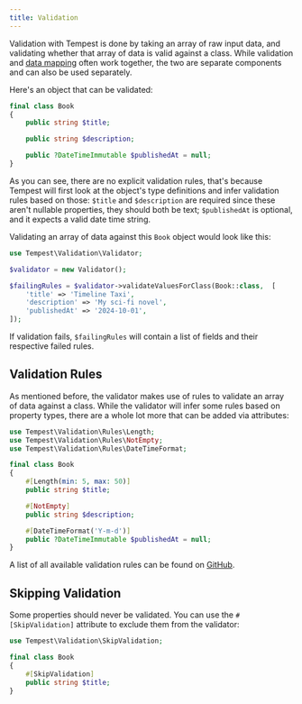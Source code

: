 ```yaml
---
title: Validation
---
```


Validation with Tempest is done by taking an array of raw input data, and validating whether that array of data is valid against a class. While validation and [data mapping](./01-mapper) often work together, the two are separate components and can also be used separately.

Here's an object that can be validated:

```php
final class Book
{
    public string $title;

    public string $description;

    public ?DateTimeImmutable $publishedAt = null;
}
```

As you can see, there are no explicit validation rules, that's because Tempest will first look at the object's type definitions and infer validation rules based on those: `$title` and `$description` are required since these aren't nullable properties, they should both be text; `$publishedAt` is optional, and it expects a valid date time string.

Validating an array of data against this `Book` object would look like this:

```php
use Tempest\Validation\Validator;

$validator = new Validator();

$failingRules = $validator->validateValuesForClass(Book::class,  [
    'title' => 'Timeline Taxi',
    'description' => 'My sci-fi novel',
    'publishedAt' => '2024-10-01',
]);
```

If validation fails, `$failingRules` will contain a list of fields and their respective failed rules.

## Validation Rules

As mentioned before, the validator makes use of rules to validate an array of data against a class. While the validator will infer some rules based on property types, there are a whole lot more that can be added via attributes:

```php
use Tempest\Validation\Rules\Length;
use Tempest\Validation\Rules\NotEmpty;
use Tempest\Validation\Rules\DateTimeFormat;

final class Book
{
    #[Length(min: 5, max: 50)]
    public string $title;

    #[NotEmpty]
    public string $description;

    #[DateTimeFormat('Y-m-d')]
    public ?DateTimeImmutable $publishedAt = null;
}
```

A list of all available validation rules can be found on [GitHub](https://github.com/tempestphp/tempest-framework/tree/main/src/Tempest/Validation/src/Rules).

## Skipping Validation

Some properties should never be validated. You can use the `#[SkipValidation]` attribute to exclude them from the validator:

```php
use Tempest\Validation\SkipValidation;

final class Book
{
    #[SkipValidation]
    public string $title;
}
```
